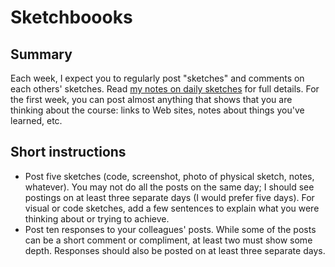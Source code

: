 Sketchboooks
============

Summary
-------

Each week, I expect you to regularly post "sketches" and comments
on each others' sketches.  Read [my notes on daily
sketches](../pages/daily-sketches) for full details.  For the first
week, you can post almost anything that shows that you are thinking
about the course: links to Web sites, notes about things you've
learned, etc.

Short instructions
------------------

* Post five sketches (code, screenshot, photo of physical sketch, notes,
  whatever).  You may not do all the posts on the same day; I should
  see postings on at least three separate days (I would prefer five
  days).  For visual or code sketches, add a few sentences to explain
  what you were thinking about or trying to achieve.
* Post ten responses to your colleagues' posts.  While some of the posts
  can be a short comment or compliment, at least two must show some
  depth.  Responses should also be posted on at least three separate
  days.
